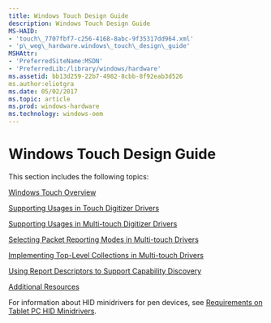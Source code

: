 ```yaml
---
title: Windows Touch Design Guide
description: Windows Touch Design Guide
MS-HAID:
- 'touch\_7707fbf7-c256-4168-8abc-9f35317dd964.xml'
- 'p\_weg\_hardware.windows\_touch\_design\_guide'
MSHAttr:
- 'PreferredSiteName:MSDN'
- 'PreferredLib:/library/windows/hardware'
ms.assetid: bb13d259-22b7-4982-8cbb-8f92eab3d526
ms.author:eliotgra
ms.date: 05/02/2017
ms.topic: article
ms.prod: windows-hardware
ms.technology: windows-oem
---
```


# Windows Touch Design Guide


This section includes the following topics:

[Windows Touch Overview](windows-touch-overview.md)

[Supporting Usages in Touch Digitizer Drivers](supporting-usages-in-touch-digitizer-drivers.md)

[Supporting Usages in Multi-touch Digitizer Drivers](supporting-usages-in-multitouch-digitizer-drivers.md)

[Selecting Packet Reporting Modes in Multi-touch Drivers](selecting-packet-reporting-modes-in-multitouch-drivers.md)

[Implementing Top-Level Collections in Multi-touch Drivers](implementing-top-level-collections-in-multitouch-drivers.md)

[Using Report Descriptors to Support Capability Discovery](using-report-descriptors-to-support-capability-discovery.md)

[Additional Resources](additional-resources.md)

For information about HID minidrivers for pen devices, see [Requirements on Tablet PC HID Minidrivers](https://msdn.microsoft.com/library/windows/hardware/jj131709).

 

 







